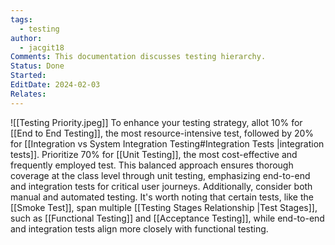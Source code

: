```yaml
---
tags:
  - testing
author:
  - jacgit18
Comments: This documentation discusses testing hierarchy.
Status: Done
Started: 
EditDate: 2024-02-03
Relates:
---
```

![[Testing Priority.jpeg]]
To enhance your testing strategy, allot 10% for [[End to End Testing]], the most resource-intensive test, followed by 20% for [[Integration vs System Integration Testing#Integration Tests |integration tests]]. Prioritize 70% for [[Unit Testing]], the most cost-effective and frequently employed test. This balanced approach ensures thorough coverage at the class level through unit testing, emphasizing end-to-end and integration tests for critical user journeys. Additionally, consider both manual and automated testing. It's worth noting that certain tests, like the [[Smoke Test]], span multiple [[Testing Stages Relationship |Test Stages]], such as [[Functional Testing]] and [[Acceptance Testing]], while end-to-end and integration tests align more closely with functional testing.